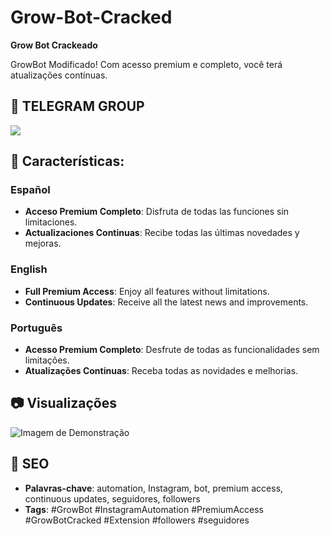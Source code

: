 # Grow-Bot-Cracked
**Grow Bot Crackeado**

GrowBot Modificado! Com acesso premium e completo, você terá atualizações contínuas.

## 📱 TELEGRAM GROUP
<a href="https://t.me/addlist/_MDe3SJsM_owZmFh"><img src="https://img.shields.io/badge/Telegram-2CA5E0?style=for-the-badge&logo=telegram&logoColor=white" /></a>

## 🚀 Características:
### Español
- **Acceso Premium Completo**: Disfruta de todas las funciones sin limitaciones.
- **Actualizaciones Continuas**: Recibe todas las últimas novedades y mejoras.

### English
- **Full Premium Access**: Enjoy all features without limitations.
- **Continuous Updates**: Receive all the latest news and improvements.

### Português
- **Acesso Premium Completo**: Desfrute de todas as funcionalidades sem limitações.
- **Atualizações Contínuas**: Receba todas as novidades e melhorias.

## 📷 Visualizações

![Imagem de Demonstração](https://github.com/user-attachments/assets/896d83a6-7f5a-4cf6-97c2-a6c37900ae7d)

## 📝 SEO
- **Palavras-chave**: automation, Instagram, bot, premium access, continuous updates, seguidores, followers
- **Tags**: #GrowBot #InstagramAutomation #PremiumAccess #GrowBotCracked #Extension #followers #seguidores
  
